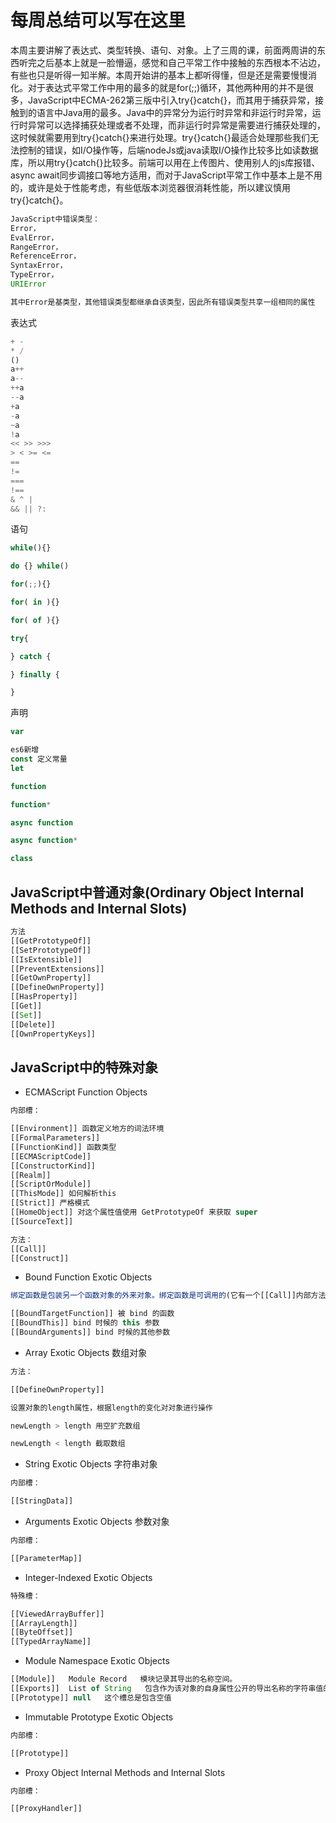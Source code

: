 # 每周总结可以写在这里
  本周主要讲解了表达式、类型转换、语句、对象。上了三周的课，前面两周讲的东西听完之后基本上就是一脸懵逼，感觉和自己平常工作中接触的东西根本不沾边，有些也只是听得一知半解。本周开始讲的基本上都听得懂，但是还是需要慢慢消化。对于表达式平常工作中用的最多的就是for(;;)循环，其他两种用的并不是很多，JavaScript中ECMA-262第三版中引入try{}catch{}，而其用于捕获异常，接触到的语言中Java用的最多。Java中的异常分为运行时异常和非运行时异常，运行时异常可以选择捕获处理或者不处理，而非运行时异常是需要进行捕获处理的，这时候就需要用到try{}catch{}来进行处理。try{}catch{}最适合处理那些我们无法控制的错误，如I/O操作等，后端nodeJs或java读取I/O操作比较多比如读数据库，所以用try{}catch{}比较多。前端可以用在上传图片、使用别人的js库报错、async await同步调接口等地方适用，而对于JavaScript平常工作中基本上是不用的，或许是处于性能考虑，有些低版本浏览器很消耗性能，所以建议慎用try{}catch{}。

```js
JavaScript中错误类型：
Error，
EvalError，
RangeError，
ReferenceError，
SyntaxError，
TypeError，
URIError

其中Error是基类型，其他错误类型都继承自该类型，因此所有错误类型共享一组相同的属性
```

表达式

```js
+ -
* /
()
a++
a--
++a
--a
+a
-a
~a
!a
<< >> >>>
> < >= <=
==
!=
===
!==
& ^ |
&& || ?:
```

语句

```js
while(){}

do {} while()

for(;;){}

for( in ){}

for( of ){}

try{

} catch {

} finally {

}
```

声明

```js
var

es6新增
const 定义常量
let

function

function*

async function

async function*

class

```

## JavaScript中普通对象(Ordinary Object Internal Methods and Internal Slots)
```js
方法
[[GetPrototypeOf]]
[[SetPrototypeOf]]
[[IsExtensible]]
[[PreventExtensions]]
[[GetOwnProperty]]
[[DefineOwnProperty]]
[[HasProperty]]
[[Get]]
[[Set]]
[[Delete]]
[[OwnPropertyKeys]]
```

## JavaScript中的特殊对象

- ECMAScript Function Objects

```js
内部槽：

[[Environment]] 函数定义地方的词法环境
[[FormalParameters]]
[[FunctionKind]] 函数类型
[[ECMAScriptCode]]
[[ConstructorKind]]
[[Realm]]
[[ScriptOrModule]]
[[ThisMode]] 如何解析this
[[Strict]] 严格模式
[[HomeObject]] 对这个属性值使用 GetPrototypeOf 来获取 super
[[SourceText]]

方法：
[[Call]]
[[Construct]]

```

- Bound Function Exotic Objects

```js
绑定函数是包装另一个函数对象的外来对象。绑定函数是可调用的(它有一个[[Call]]内部方法，可以有一个[[Construct]]内部方法)。调用绑定函数通常会导致调用其包装函数。

[[BoundTargetFunction]] 被 bind 的函数
[[BoundThis]] bind 时候的 this 参数
[[BoundArguments]] bind 时候的其他参数

```

- Array Exotic Objects 数组对象

```js
方法：

[[DefineOwnProperty]]

设置对象的length属性，根据length的变化对对象进行操作

newLength > length 用空扩充数组

newLength < length 截取数组

```

- String Exotic Objects 字符串对象

```js
内部槽：

[[StringData]]
```

- Arguments Exotic Objects 参数对象

```js
内部槽：

[[ParameterMap]]

```

- Integer-Indexed Exotic Objects

```js
特殊槽：

[[ViewedArrayBuffer]]
[[ArrayLength]]
[[ByteOffset]]
[[TypedArrayName]]
```

- Module Namespace Exotic Objects

```js
[[Module]]   Module Record   模块记录其导出的名称空间。
[[Exports]]  List of String   包含作为该对象的自身属性公开的导出名称的字符串值的列表。该列表的排序方式与使用Array.prototype对这些字符串值的数组排序一样。使用undefined作为comparefn排序
[[Prototype]] null   这个槽总是包含空值
```

- Immutable Prototype Exotic Objects

```js
内部槽：

[[Prototype]]
```

- Proxy Object Internal Methods and Internal Slots

```js
内部槽：

[[ProxyHandler]]

```
